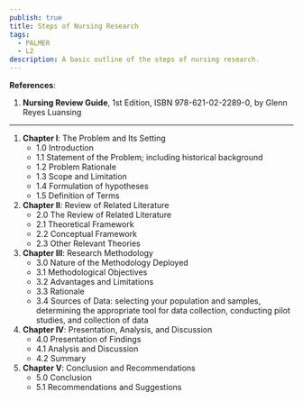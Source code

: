 ```yaml
---
publish: true
title: Steps of Nursing Research
tags:
  - PALMER
  - L2
description: A basic outline of the steps of nursing research.
---
```

**References**:
1. **Nursing Review Guide**, 1st Edition, ISBN 978-621-02-2289-0, by Glenn Reyes Luansing

___

1. **Chapter I**: The Problem and Its Setting
	- 1.0 Introduction
	- 1.1 Statement of the Problem; including historical background
	- 1.2 Problem Rationale
	- 1.3 Scope and Limitation
	- 1.4 Formulation of hypotheses
	- 1.5 Definition of Terms
2. **Chapter II**: Review of Related Literature
	- 2.0 The Review of Related Literature
	- 2.1 Theoretical Framework
	- 2.2 Conceptual Framework
	- 2.3 Other Relevant Theories
3. **Chapter III**: Research Methodology
	- 3.0 Nature of the Methodology Deployed
	- 3.1 Methodological Objectives
	- 3.2 Advantages and Limitations
	- 3.3 Rationale
	- 3.4 Sources of Data: selecting your population and samples, determining the appropriate tool for data collection, conducting pilot studies, and collection of data
4. **Chapter IV**: Presentation, Analysis, and Discussion
	- 4.0 Presentation of Findings
	- 4.1 Analysis and Discussion
	- 4.2 Summary
5. **Chapter V**: Conclusion and Recommendations
	- 5.0 Conclusion
	- 5.1 Recommendations and Suggestions
